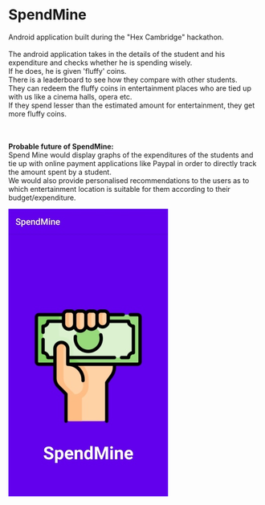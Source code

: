 # SpendMine
Android application built during the "Hex Cambridge" hackathon.<br><br>
The android application takes in the details of the student and his expenditure and checks whether he is spending wisely. <br>
If he does, he is given 'fluffy' coins. <br>
There is a leaderboard to see how they compare with other students. <br>
They can redeem the fluffy coins in entertainment places who are tied up with us like a cinema halls, opera etc. <br>
If they spend lesser than the estimated amount for entertainment, they get more fluffy coins.<br>

<br><br>
<b>Probable future of SpendMine:</b><br>
Spend Mine would display graphs of the expenditures of the students and tie up with online payment applications like Paypal in order to directly track the amount spent by a student. <br>
We would also provide personalised recommendations to the users as to which entertainment location is suitable for them according to their budget/expenditure.

![Splash Screen](Screenshots/p1.jpg)


